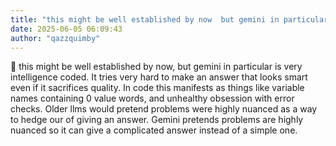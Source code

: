```yaml
---
title: "this might be well established by now  but gemini in particular is very intelligence coded"
date: 2025-06-05 06:09:43
author: "qazzquimby"
---
```


💭 this might be well established by now, but gemini in particular is very intelligence coded. It tries very hard to make an answer that looks smart even if it sacrifices quality. In code this manifests as things like variable names containing 0 value words, and unhealthy obsession with error checks. Older llms would pretend problems were highly nuanced as a way to hedge our of giving an answer. Gemini pretends problems are highly nuanced so it can give a complicated answer instead of a simple one.
